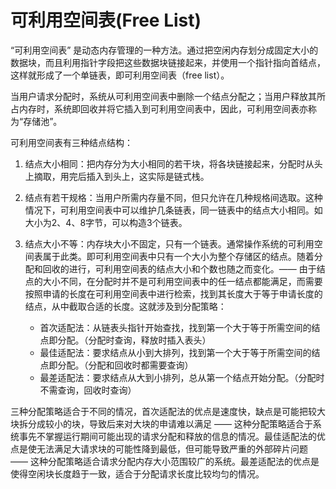# 可利用空间表(Free List)

“可利用空间表” 是动态内存管理的一种方法。通过把空闲内存划分成固定大小的数据块，而且利用指针字段把这些数据块链接起来，并使用一个指针指向首结点，这样就形成了一个单链表，即可利用空间表（free list）。

当用户请求分配时，系统从可利用空间表中删除一个结点分配之；当用户释放其所占内存时，系统即回收并将它插入到可利用空间表中，因此，可利用空间表亦称为“存储池”。

可利用空间表有三种结点结构：

1. 结点大小相同：把内存分为大小相同的若干块，将各块链接起来，分配时从头上摘取，用完后插入到头上，这实际是链式栈。

2. 结点有若干规格：当用户所需内存量不同，但只允许在几种规格间选取。这种情况下，可利用空间表中可以维护几条链表，同一链表中的结点大小相同。如大小为2、4、8字节，可以构造3个链表。

3. 结点大小不等：内存块大小不固定，只有一个链表。通常操作系统的可利用空间表属于此类。即可利用空间表中只有一个大小为整个存储区的结点。随着分配和回收的进行，可利用空间表的结点大小和个数也随之而变化。—— 由于结点的大小不同，在分配时并不是可利用空间表中的任一结点都能满足，而需要按照申请的长度在可利用空间表中进行检索，找到其长度大于等于申请长度的结点，从中截取合适的长度。这就涉及到分配策略：
     - 首次适配法：从链表头指针开始查找，找到第一个大于等于所需空间的结点即分配。（分配时查询，释放时插入表头）
     - 最佳适配法：要求结点从小到大排列，找到第一个大于等于所需空间的结点即分配。（分配和回收时都需要查询）
     - 最差适配法：要求结点从大到小排列，总从第一个结点开始分配。（分配时不需查询，回收时查询）

三种分配策略适合于不同的情况，首次适配法的优点是速度快，缺点是可能把较大块拆分成较小的块，导致后来对大块的申请难以满足 —— 这种分配策略适合于系统事先不掌握运行期间可能出现的请求分配和释放的信息的情况。最佳适配法的优点是使无法满足大请求块的可能性降到最低，但可能导致严重的外部碎片问题 —— 这种分配策略适合请求分配内存大小范围较广的系统。最差适配法的优点是使得空闲块长度趋于一致，适合于分配请求长度比较均匀的情况。
